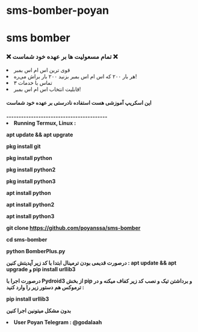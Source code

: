 # sms-bomber-poyan
# sms bomber
<h3>❌ تمام مسعولیت ها بر عهده خود شماست ❌</h3>
<li>قوی ترین اس ام اس بمبر</li>
<li>هر بار ۲۰۰ که اس ام اس بمبر بزنید ۲۰۰ بار براش می‌ره!  </li>
<li>تماس با خدمات ۳</li>
<li>قابلیت انتخاب اس ام اس بمبر! </li>
<h4>این اسکریپ آموزشی هست استفاده نادرستی بر عهده خود شماست <h4>
-----------------------------------------
<li> Running Termux, Linux :  </li>
  
apt update && apt upgrate 

pkg install git

pkg install python

pkg install python2

pkg install python3

apt install python

apt install python2

apt install python3

git clone https://github.com/poyanssa/sms-bomber

cd sms-bomber

python BomberPlus.py

 درصورت قدیمی بودن ترمینال ابتدا با کد زیر آپدیتش کنین :
apt update && apt upgrade 
و
pip install urllib3

درصورت اجرا با Pydroid3 از بخش pip و برداشتن تیک و نصب کد زیر کفاف میکنه و در ترموکس هم دستور زیر را وارد کنید :

pip install urllib3

 بدون مشکل میتونین اجرا کنین

<li> User Poyan Telegram : @godalaah </li>
